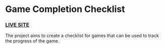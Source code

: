 # Game Completion Checklist

### [LIVE SITE](https://miguelbogota.github.io/game-completion-checklist)

The project aims to create a checklist for games that can be used to track the progress of the game.

